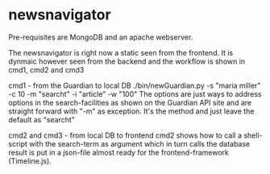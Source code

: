 newsnavigator
=============
Pre-requisites are MongoDB and an apache webserver.

The newsnavigator is right now a static seen from the frontend.
It is dynmaic however seen from the backend and the workflow is shown in cmd1, cmd2 and cmd3

cmd1 - from the Guardian to local DB
./bin/newGuardian.py -s "maria miller" -c 10 -m "searcht" -i "article" -w "100"
The options are just ways to address options in the search-facilities as shown on the Guardian API site
and are straight forward with "-m" as exception. It's the method and just leave the default as "searcht"

cmd2 and cmd3 - from local DB to frontend
cmd2 shows how to call a shell-script with the search-term as argument which in turn calls the database
result is put in a json-file almost ready for the frontend-framework (Timeline.js).


